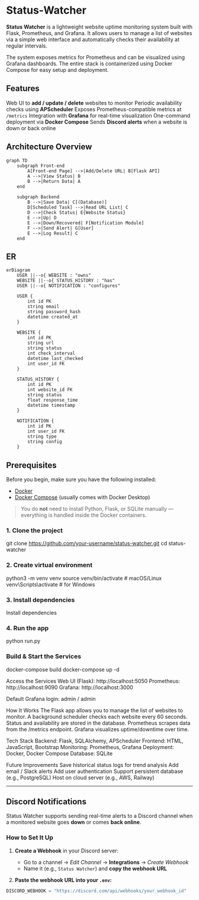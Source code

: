 # Status-Watcher

**Status Watcher** is a lightweight website uptime monitoring system built with Flask, Prometheus, and Grafana. It allows users to manage a list of websites via a simple web interface and automatically checks their availability at regular intervals.

The system exposes metrics for Prometheus and can be visualized using Grafana dashboards. The entire stack is containerized using Docker Compose for easy setup and deployment.

## Features
Web UI to **add / update / delete** websites to monitor
Periodic availability checks using **APScheduler**
Exposes Prometheus-compatible metrics at `/metrics`
Integration with **Grafana** for real-time visualization
One-command deployment via **Docker Compose**
Sends **Discord alerts** when a website is down or back online


## Architecture Overview

```mermaid
graph TD
    subgraph Front-end
        A[Front-end Page] -->|Add/Delete URL| B[Flask API]
        A -->|View Status| B
        B -->|Return Data| A
    end

    subgraph Backend
        B -->|Save Data| C[(Database)]
        D[Scheduled Task] -->|Read URL List| C
        D -->|Check Status| E{Website Status}
        E -->|Up| D
        E -->|Down/Recovered| F[Notification Module]
        F -->|Send Alert| G[User]
        E -->|Log Result| C
    end

```
## ER
```mermaid
erDiagram
    USER ||--o{ WEBSITE : "owns"
    WEBSITE ||--o{ STATUS_HISTORY : "has"
    USER ||--o{ NOTIFICATION : "configures"

    USER {
        int id PK
        string email
        string password_hash
        datetime created_at
    }

    WEBSITE {
        int id PK
        string url
        string status
        int check_interval
        datetime last_checked
        int user_id FK
    }

    STATUS_HISTORY {
        int id PK
        int website_id FK
        string status
        float response_time
        datetime timestamp
    }

    NOTIFICATION {
        int id PK
        int user_id FK
        string type
        string config
    }
```
##  Prerequisites
Before you begin, make sure you have the following installed:

- [Docker](https://www.docker.com/get-started)
- [Docker Compose](https://docs.docker.com/compose/install/) (usually comes with Docker Desktop)

> You do **not** need to install Python, Flask, or SQLite manually — everything is handled inside the Docker containers.


### 1. Clone the project
git clone https://github.com/your-username/status-watcher.git
cd status-watcher


### 2. Create virtual environment 
python3 -m venv venv
source venv/bin/activate  # macOS/Linux
venv\Scripts\activate     # for Windows

### 3. Install dependencies
Install dependencies

### 4. Run the app
python run.py

### Build & Start the Services
docker-compose build
docker-compose up -d

Access the Services
Web UI (Flask): http://localhost:5050
Prometheus: http://localhost:9090
Grafana: http://localhost:3000

Default Grafana login: admin / admin

How It Works
The Flask app allows you to manage the list of websites to monitor.
A background scheduler checks each website every 60 seconds.
Status and availability are stored in the database.
Prometheus scrapes data from the /metrics endpoint.
Grafana visualizes uptime/downtime over time.

Tech Stack
Backend: Flask, SQLAlchemy, APScheduler
Frontend: HTML, JavaScript, Bootstrap
Monitoring: Prometheus, Grafana
Deployment: Docker, Docker Compose
Database: SQLite

Future Improvements
Save historical status logs for trend analysis
Add email / Slack alerts
Add user authentication
Support persistent database (e.g., PostgreSQL)
Host on cloud server (e.g., AWS, Railway)

---

## Discord Notifications

Status Watcher supports sending real-time alerts to a Discord channel when a monitored website goes **down** or comes **back online**.

### How to Set It Up

1. **Create a Webhook** in your Discord server:
   - Go to a channel → *Edit Channel* → **Integrations** → *Create Webhook*
   - Name it (e.g., `Status Watcher`) and **copy the webhook URL**

2. **Paste the webhook URL into your `.env`:**

```python
DISCORD_WEBHOOK = "https://discord.com/api/webhooks/your_webhook_id"

